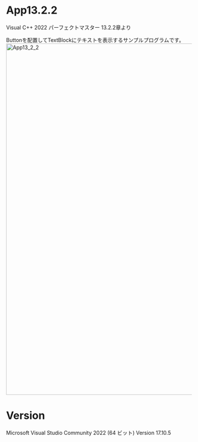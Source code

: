 # App13.2.2
Visual C++ 2022 パーフェクトマスター 
13.2.2章より 
 
Buttonを配置してTextBlockにテキストを表示するサンプルプログラムです。 
<img width="950" alt="App13_2_2" src="https://github.com/user-attachments/assets/003624b1-3eba-4117-a05c-323c61075f3c" />

# Version
Microsoft Visual Studio Community 2022 (64 ビット) Version 17.10.5

